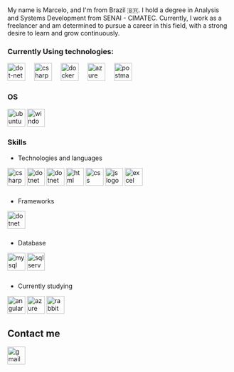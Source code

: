 ###

<p align="left">My name is Marcelo, and I'm from Brazil 🇧🇷. I hold a degree in Analysis and Systems Development from SENAI - CIMATEC. Currently, I work as a freelancer and am determined to pursue a career in this field, with a strong desire to learn and grow continuously.</p>

###

### Currently Using technologies:

<div align="left">
  <img src="https://skillicons.dev/icons?i=dotnet" height="40" alt="dot-net logo"  />
  <img width="12" />
  <img src="https://skillicons.dev/icons?i=cs" height="40" alt="csharp logo"  />
  <img width="12" />
  <img src="https://skillicons.dev/icons?i=docker" height="40" alt="docker logo"  />
  <img width="12" />
  <img src="https://skillicons.dev/icons?i=azure" height="40" alt="azure logo"  />
  <img width="12" />
  <img src="https://skillicons.dev/icons?i=postman" height="40" alt="postman logo"  />
</div>

###

### OS

<div align="left">
  <img src="https://img.shields.io/badge/Ubuntu-E95420?style=for-the-badge&logo=ubuntu&logoColor=white" height="40" alt="ubuntu logo"  />
  
  <img src="https://img.shields.io/badge/Windows-0078D6?style=for-the-badge&logo=windows&logoColor=white" height="40" alt="windows logo"  />
</div>

###

### Skills

- Technologies and languages

<div align="left">
  <img src="https://img.shields.io/badge/C%23-239120?style=for-the-badge&logo=c-sharp&logoColor=white" height="40" alt="csharp logo"  />

  <img src="https://img.shields.io/badge/.NET-5C2D91?style=for-the-badge&logo=.net&logoColor=white" height="40" alt="dotnet logo"  />

  <img src="https://img.shields.io/badge/Docker-2CA5E0?style=for-the-badge&logo=docker&logoColor=white" height="40" alt="dotnet logo"  />
    
  <img src="https://img.shields.io/badge/HTML-239120?style=for-the-badge&logo=html5&logoColor=white" height="40" alt="html logo"  />

  <img src="https://img.shields.io/badge/CSS-239120?&style=for-the-badge&logo=css3&logoColor=white" height="40" alt="css logo"  />

  <img src="https://img.shields.io/badge/JavaScript-323330?style=for-the-badge&logo=javascript&logoColor=F7DF1E" height="40" alt="js logo"  />

  <img src="https://img.shields.io/badge/Microsoft_Excel-217346?style=for-the-badge&logo=microsoft-excel&logoColor=white" height="40" alt="excel logo"  />

</div>

###

- Frameworks

<div align="left">
  <img src="https://img.shields.io/badge/.NET-5C2D91?style=for-the-badge&logo=.net&logoColor=white" height="40" alt="dotnet logo"  />
</div>

###

- Database

<div align="left">
  
  <img src="https://img.shields.io/badge/MySQL-00000F?style=for-the-badge&logo=mysql&logoColor=white" height="40" alt="mysql logo"  />

  <img src="https://img.shields.io/badge/Microsoft_SQL_Server-CC2927?style=for-the-badge&logo=microsoft-sql-server&logoColor=white" height="40" alt="sql server logo"  />

</div>

###

- Currently studying

 <div align="left">
  
  <img src="https://img.shields.io/badge/Angular-DD0031?style=for-the-badge&logo=angular&logoColor=white" height="40" alt="angular logo"  />

  <img src="https://img.shields.io/badge/Azure_DevOps-0078D7?style=for-the-badge&logo=azure-devops&logoColor=white" height="40" alt="azure devops logo"  />

  <img src="https://img.shields.io/badge/rabbitmq-%23FF6600.svg?&style=for-the-badge&logo=rabbitmq&logoColor=white" height="40" alt="rabbit mq logo"  />

</div>

###

## Contact me

<div align="left">
  <a href="marcelorosario2001@gmail.com" target="_blank">
    <img src="https://img.shields.io/badge/Gmail-D14836?style=for-the-badge&logo=gmail&logoColor=white"  height="40" alt="gmail logo"  />
  </a>
</div>


